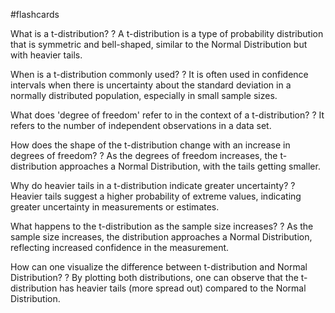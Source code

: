 #flashcards

What is a t-distribution?
?
A t-distribution is a type of probability distribution that is symmetric and bell-shaped, similar to the Normal Distribution but with heavier tails.

When is a t-distribution commonly used?
?
It is often used in confidence intervals when there is uncertainty about the standard deviation in a normally distributed population, especially in small sample sizes.

What does 'degree of freedom' refer to in the context of a t-distribution?
?
It refers to the number of independent observations in a data set.

How does the shape of the t-distribution change with an increase in degrees of freedom?
?
As the degrees of freedom increases, the t-distribution approaches a Normal Distribution, with the tails getting smaller.

Why do heavier tails in a t-distribution indicate greater uncertainty?
?
Heavier tails suggest a higher probability of extreme values, indicating greater uncertainty in measurements or estimates.

What happens to the t-distribution as the sample size increases?
?
As the sample size increases, the distribution approaches a Normal Distribution, reflecting increased confidence in the measurement.

How can one visualize the difference between t-distribution and Normal Distribution?
?
By plotting both distributions, one can observe that the t-distribution has heavier tails (more spread out) compared to the Normal Distribution.

